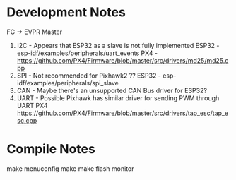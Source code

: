 # Development Notes
FC -> EVPR Master
1) I2C - Appears that ESP32 as a slave is not fully implemented
	ESP32 - esp-idf/examples/peripherals/uart_events
	PX4 - https://github.com/PX4/Firmware/blob/master/src/drivers/md25/md25.cpp
2) SPI - Not recommended for Pixhawk2 ??
	ESP32 - esp-idf/examples/peripherals/spi_slave
3) CAN - Maybe there's an unsupported CAN Bus driver for ESP32?
4) UART - Possible Pixhawk has similar driver for sending PWM through UART
	PX4 https://github.com/PX4/Firmware/blob/master/src/drivers/tap_esc/tap_esc.cpp

# Compile Notes
make menuconfig
make
make flash monitor 
